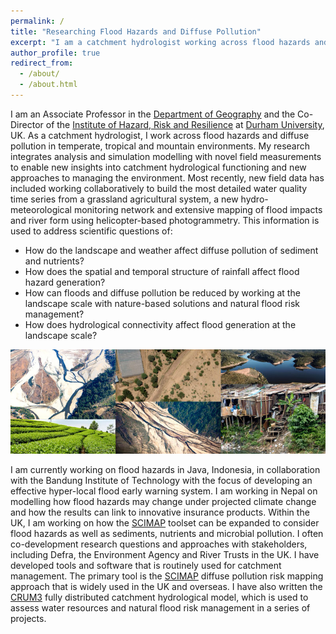 ```yaml
---
permalink: /
title: "Researching Flood Hazards and Diffuse Pollution"
excerpt: "I am a catchment hydrologist working across flood hazards and water quality degradation."
author_profile: true
redirect_from:
  - /about/
  - /about.html
---
```


I am an Associate Professor in the [Department of Geography](https://www.dur.ac.uk/research/directory/staff/?mode=staff&id=2325) and the Co-Director of the [Institute of Hazard, Risk and Resilience](https://www.durham.ac.uk/research/institutes-and-centres/hazard-risk-resilience/) at [Durham University](https://www.dur.ac.uk/), UK. As a catchment hydrologist, I work across flood hazards and diffuse pollution in temperate, tropical and mountain environments. My research integrates analysis and simulation modelling with novel field measurements to enable new insights into catchment hydrological functioning and new approaches to managing the environment. Most recently, new field data has included working collaboratively to build the most detailed water quality time series from a grassland agricultural system, a new hydro-meteorological monitoring network and extensive mapping of flood impacts and river form using helicopter-based photogrammetry. This information is used to address scientific questions of:
* How do the landscape and weather affect diffuse pollution of sediment and nutrients?
* How does the spatial and temporal structure of rainfall affect flood hazard generation?
* How can floods and diffuse pollution be reduced by working at the landscape scale with nature-based solutions and natural flood risk management?
* How does hydrological connectivity affect flood generation at the landscape scale?

![Front Page Banner](images/frontPageBanner.jpg)

I am currently working on flood hazards in Java, Indonesia, in collaboration with the Bandung Institute of Technology with the focus of developing an effective hyper-local flood early warning system. I am working in Nepal on modelling how flood hazards may change under projected climate change and how the results can link to innovative insurance products. Within the UK, I am working on how the [SCIMAP](http://www.scimap.org.uk) toolset can be expanded to consider flood hazards as well as sediments, nutrients and microbial pollution. I often co-development research questions and approaches with stakeholders, including Defra, the Environment Agency and River Trusts in the UK. I have developed tools and software that is routinely used for catchment management. The primary tool is the [SCIMAP](http://www.scimap.org.uk) diffuse pollution risk mapping approach that is widely used in the UK and overseas. I have also written the [CRUM3](https://simreaney.github.io/portfolio/crum3/) fully distributed catchment hydrological model, which is used to assess water resources and natural flood risk management in a series of projects.
